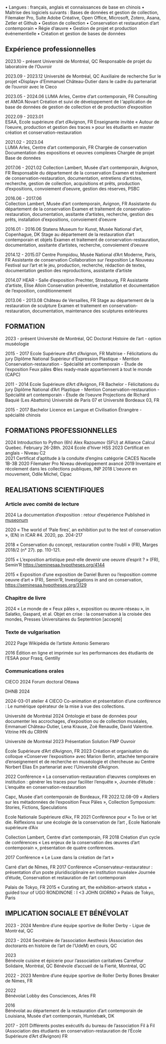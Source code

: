 
•	Langues : français, anglais et connaissances de base en chinois
•	Maîtrise des logiciels suivants : Bases de données et gestion de collection, Filemaker Pro, Suite Adobe Créative,  	Open	Office,	Microsoft,	Zotero,	Asana,	Zetler	et	Github
•	Gestion	de	collection
•	Conservation et restauration d’art contemporain
•	Régie d’œuvre
•	Gestion	de	projet	et	production	événementielle
•	Création et gestion de bases de données


## Expérience professionnelles

2023.10 - présent
Université de Montréal, QC
Responsable de projet du laboratoire de l’Ouvroir

2023.09 - 2023.12
 Université de Montréal, QC
Auxiliaire de recherche
Sur le projet «Display» d’Emmanuel Château-Dutier dans le cadre du partenariat de l’ouvroir avec le Cieco

2023.05 - 2024.06
LUMA Arles, Centre d’art contemporain, FR
Consulting et AMOA Novart 
Création et suivi de développement de l ’application de base de données de gestion de collection et de production d’exposition 

2022.09 - 2023.01	
ESAA, Ecole supérieure d’art d’Avignon, FR
Enseignante invitée
« Autour de l’oeuvre, production et gestion des traces » pour les étudiants en master création et conservation-restauration

2021.02 - 2023.04	
LUMA Arles, Centre d’art contemporain, FR
Chargée de conservation 
Documentation des expositions et oeuvres complexes 
Chargée de projet Base de données

2017.06 - 2021.02
Collection Lambert, Musée d’art contemporain, Avignon, FR 
Responsable du département de la conservation 
Examen et traitement de conservation-restauration, documentation, entretiens d’artistes, recherche, gestion de collection, acquisitions et prêts, production d’expositions, convoiement d’oeuvre, gestion des réserves, 
PSBC

2016.06 - 2017.06 	
Collection Lambert, Musée d’art contemporain, Avignon, FR 
Assistante du département de la conservation 
Examen et traitement de conservation-restauration, documentation, assitante d’artistes, recherche, gestion des prêts, installation d’expositions, convoiement d’oeuvre

2016.01 - 2016.06
 Statens Museum for Kunst, Musée National d’art, Copenhague, DK 
Stage au département de la restauration d’art contemporain et objets
 Examen et traitement de conservation-restauration, documentation, assitante d’artistes, recherche, convoiement d’oeuvre

2014.12 - 2015.07 
 Centre Pompidou, Musée National d’Art Moderne, Paris, FR
Assistante de conservation
 Collaboration sur l’exposition Le Nouveau Festival sur l’art et le jeu, production, recherche, rédaction de textes, documentation gestion des reproductions, assistante d’artiste 
 
 2014.07
 HEAR - Salle d’exposition Prechter, Strasbourg, FR 
Assistante d’artiste, Elise Alloin
Conservation préventive, installation et documentation de l’exposition, conditionnement

2013.06 - 2013.08
 Château de Versailles, FR 
Stage au département de la restauration de sculpture
Examen et traitement en conservation-restauration, documentation, maintenance des sculptures extérieures


## FORMATION
 
2023 - présent
Université de Montréal, QC
Doctorat Histoire de l’art - option muséologie

2015 - 2017
Ecole Supérieure d’Art d’Avignon, FR
Maitrise - Félicitations du jury
Diplôme National Supérieur d’Expression Plastique - Mention Conservation-restauration - Spécialité art contemporain - Étude de l’exposition Feux pâles ©les ready-made appartiennent à tout le monde (CAPC) 

2011 - 2014	
Ecole Supérieure d’Art d’Avignon, FR
Bachelor - Félicitations du jury
Diplôme National d’Art Plastique - Mention Conservation-restauration - Spécialité art contemporain - Étude de l’oeuvre Projections de Richard Baquié (Les Abattoirs) 
Université de Paris 07 et Université Bordeaux 03, FR

2015 - 2017	
Bachelor 
Licence en Langue et Civilisation Étrangère - spécialité chinois

## FORMATIONS PROFESSIONNELLES
 
2024	Introduction to Python (6h) Alex Razoumov (SFU) at Alliance Calcul Quebec. February 26-28th.
2024 	Ecole d’hiver HSS
2023	Certificat	en anglais	-	Niveau	C2	
2021	Certificat	d’aptitude à	la	conduite	d’engins	catégorie	CACES	Nacelle	1B-3B
2020	Filemaker Pro Niveau développement avancé
2019	Inventaire et récolement dans les collections publiques, INP
2018	L’oeuvre en mouvement, Odile Michel, Cipac

## REALISATIONS SCIENTIFIQUES
 
### Article avec comité de lecture
2024 La documentation d’exposition : retour d’expérience
Published in [museonum](https://medium.com/museonum?source=post_page-----309521484918--------------------------------)

2020	«	The	world	of 	‘Pale	fires’,	an	exhibition	put	to	the	test	of	conservation	»,	(EN)	in	ICAR #4.  2020, pp. 204-217

2018	« Conservation du concept, restauration contre l’oubli » (FR), Marges 2018/2 (n° 27). pp. 110-121. 

2015	« L’exposition artistique peut-elle devenir une oeuvre d’esprit ? » (FR), Semin’R https://seminesaa.hypotheses.org/4144

2015	« Exposition d’une exposition de Daniel Buren ou l’exposition comme oeuvre d’art » (FR), Semin’R, Investigations in and on conservation, https://seminesaa.hypotheses.org/3129

### Chapitre de livre
2024	«	Le	monde	de	«	Feux	pâles	»,	exposition	ou	œuvre-réseau	»,	in	Salatko,	Gaspard,	et	al.	Objet en crise : la conservation à la croisée des mondes, Presses Universitaires du Septentrion [accepté] 

### Texte de vulgarisation
2022	Page Wikipédia de l’artiste Antonio Semeraro

2016	Édition	en	ligne	et	imprimée	sur	les	performances	des	étudiants	de	l’ESAA	pour	Frasq,	Gentilly

### Communications orales
CIECO 
2024 Forum doctoral Ottawa

DHNB
2024 

2024-03-01 atelier 4 CIECO
Co-animation et présentation d’une conférence : Le numérique opérateur de la mise à vue des collections. 

Université de Montréal
2024	Ontologie et base de données pour documenter les accrochages, d’exposition ou de collection muséales, 
Emmanuel	Château-Dutier,	Lena	Krause,	Zoë	Renaudie,	David	Valentine.	Vitrine	HN	du	CRIHN	

Université de Montréal
2023	Présentation Solution FMP
Ouvroir

École Supérieure d’Art d’Avignon, FR
2023	Création et organisation du colloque «Conserver l’exposition» avec Marion Bertin, attachée temporaire d’enseignement et de recherche en muséologie et chercheuse au Centre Norbert Elias En partenariat avec l’Université d’Avignon.

2022	Conférence « La conservation-restauration d’œuvres complexes en institution : générer les traces pour faciliter l’enquête », Journée d’étude : L’enquête en conservation-restauration

Capc, Musée d’art contemporain de Bordeaux, FR
2022.12.08-09	« Ateliers sur les métadonnées de l’exposition Feux Pâles », Collection Symposium: Stories, Fictions, Speculations

Ecole Nationale Supérieure d’Aix, FR
2021	Conférence	pour	«	To	live	or	let	die.	Réflexions	sur	une	écologie	de	la	conservation	de	l’art	,	Ecole	Nationale supérieure d’Aix

Collection Lambert, Centre d’art contemporain, FR
2018	Création d’un cycle de conférences « Les enjeux de la conservation des œuvres d’art contemporain », présentation de quatre conférences.  

2017	Conférence « Le Luxe dans la création de l’art »

Carré d’art de Nîmes, FR
2017	Conférence «Conservateur-restaurateur : présentation d’un poste pluridisciplinaire en institution muséale» Journée d’étude, Conservation et restauration de l’art contemporain 

Palais de Tokyo, FR
2015	«	Curating	art,	the	exhibition-artwork	status	+	guided	tour	of	UGO	RONDINONE	:	I	<3	JOHN	GIORNO	»	Palais de Tokyo, Paris

## IMPLICATION SOCIALE ET BÉNÉVOLAT
 
2023 - 2024
Membre d’une équipe sportive de Roller Derby - Ligue de Montr éal, QC

2023 - 2024
Secrétaire de l’association Aesthesis (Association des doctorants en histoire de l’art de l’UdeM) en cours, QC

2023	
Bénévole cuisine et épicerie pour l’association caritatives Carrefour Solidaire, Montréal, QC
Bénévole d’accueil de la Fierté, Montréal, QC

2022 - 2023
Membre d’une équipe sportive de Roller Derby Bones Breaker	de Nimes,	FR

2022	
Bénévolat Lobby des Consciences, Arles FR

2016	
Bénévolat au département de la restauration d’art contemporain de Louisiana, Musée d’art contemporain, Humlebæk, DK

2017 - 2011
Différents	postes	exécutifs	du	bureau	de	l’association	Fil	à	Fil	(Association	des	étudiants	en conservation-restauration de l’École Supérieure d’Art d’Avignon) FR